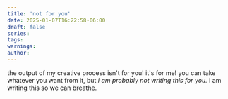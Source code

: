 ```yaml
---
title: 'not for you'
date: 2025-01-07T16:22:58-06:00
draft: false
series:
tags:
warnings:
author: 
---
```


the output of my creative process isn't for you! it's for me! you can take whatever you want from it, but *i am probably not writing this for you.* i am writing this so we can breathe.
